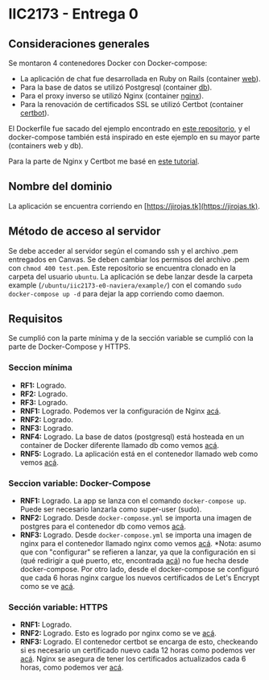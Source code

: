 # IIC2173 - Entrega 0

## Consideraciones generales
Se montaron 4 contenedores Docker con Docker-compose:
* La aplicación de chat fue desarrollada en Ruby on Rails (container [web](https://github.com/iic2173/iic2173-e0-naviera/blob/master/example/docker-compose.yml#L28)).
* Para la base de datos se utilizó Postgresql (container [db](https://github.com/iic2173/iic2173-e0-naviera/blob/master/example/docker-compose.yml#L6)).
* Para el proxy inverso se utilizó Nginx (container [nginx](https://github.com/iic2173/iic2173-e0-naviera/blob/master/example/docker-compose.yml#L56)).
* Para la renovación de certificados SSL se utilizó Certbot (container [certbot](https://github.com/iic2173/iic2173-e0-naviera/blob/master/example/docker-compose.yml#L72)).

El Dockerfile fue sacado del ejemplo encontrado en [este repositorio](https://github.com/daleal/docker-walkthrough/tree/master/example), y el docker-compose también está inspirado en este ejemplo en su mayor parte (containers web y db).

Para la parte de Nginx y Certbot me basé en [este tutorial](https://medium.com/@pentacent/nginx-and-lets-encrypt-with-docker-in-less-than-5-minutes-b4b8a60d3a71).

## Nombre del dominio
La aplicación se encuentra corriendo en [https://jirojas.tk](https://jirojas.tk).

## Método de acceso al servidor
Se debe acceder al servidor según el comando ssh y el archivo .pem entregados en Canvas. Se deben cambiar los permisos del archivo .pem con `chmod 400 test.pem`.
Este repositorio se encuentra clonado en la carpeta del usuario `ubuntu`. La aplicación se debe lanzar desde la carpeta example (`/ubuntu/iic2173-e0-naviera/example/`) con el comando `sudo docker-compose up -d` para dejar la app corriendo como daemon.

## Requisitos
Se cumplió con la parte mínima y de la sección variable se cumplió con la parte de Docker-Compose y HTTPS.

### Seccion mínima
* **RF1:** Logrado.
* **RF2:** Logrado.
* **RF3:** Logrado.
* **RNF1:** Logrado. Podemos ver la configuración de Nginx [acá](https://github.com/iic2173/iic2173-e0-naviera/blob/master/example/data/nginx/app.conf).
* **RNF2:** Logrado.
* **RNF3:** Logrado.
* **RNF4:** Logrado. La base de datos (postgresql) está hosteada en un container de Docker diferente llamado db como vemos [acá](https://github.com/iic2173/iic2173-e0-naviera/blob/master/example/docker-compose.yml#L6-L23).
* **RNF5:** Logrado. La aplicación está en el contenedor llamado web como vemos [acá](https://github.com/iic2173/iic2173-e0-naviera/blob/master/example/docker-compose.yml#L28-L54).


### Seccion variable: Docker-Compose
* **RNF1:** Logrado. La app se lanza con el comando `docker-compose up`. Puede ser necesario lanzarla como super-user (sudo).
* **RNF2:** Logrado. Desde `docker-compose.yml` se importa una imagen de postgres para el contenedor db como vemos [acá](https://github.com/iic2173/iic2173-e0-naviera/blob/master/example/docker-compose.yml#L10).
* **RNF3:** Logrado. Desde `docker-compose.yml` se importa una imagen de nginx para el contenedor llamado nginx como vemos [acá](https://github.com/iic2173/iic2173-e0-naviera/blob/master/example/docker-compose.yml#L57).
    *Nota: asumo que con "configurar" se refieren a lanzar, ya que la configuración en si (qué redirigir a qué puerto, etc, encontrada [acá](https://github.com/iic2173/iic2173-e0-naviera/blob/master/example/data/nginx/app.conf)) no fue hecha desde docker-compose. Por otro lado, desde el docker-compose se configuró que cada 6 horas nginx cargue los nuevos certificados de Let's Encrypt como se ve [acá](https://github.com/iic2173/iic2173-e0-naviera/blob/master/example/docker-compose.yml#L66).


### Sección variable: HTTPS
* **RNF1:** Logrado. 
* **RNF2:** Logrado. Esto es logrado por nginx como se ve [acá](https://github.com/iic2173/iic2173-e0-naviera/blob/master/example/data/nginx/app.conf#L11).
* **RNF3:** Logrado. El contenedor certbot se encarga de esto, checkeando si es necesario un certificado nuevo cada 12 horas como podemos ver [acá](https://github.com/iic2173/iic2173-e0-naviera/blob/master/example/docker-compose.yml#L80). Nginx se asegura de tener los certificados actualizados cada 6 horas, como podemos ver [acá](https://github.com/iic2173/iic2173-e0-naviera/blob/master/example/docker-compose.yml#L66).